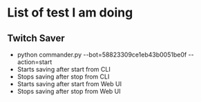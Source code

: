 # List of test I am doing

## Twitch Saver
  - python commander.py --bot=58823309ce1eb43b0051be0f --action=start 
  - Starts saving after start from CLI
  - Stops saving after stop from CLI
  - Starts saving after start from Web UI
  - Stops saving after stop from Web UI
